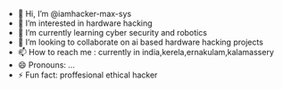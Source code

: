 - 👋 Hi, I’m @iamhacker-max-sys
- 👀 I’m interested in hardware hacking
- 🌱 I’m currently learning cyber security and robotics 
- 💞️ I’m looking to collaborate on  ai based hardware hacking projects
- 📫 How to reach me : currently in india,kerela,ernakulam,kalamassery
- 😄 Pronouns: ...
- ⚡ Fun fact: proffesional ethical hacker

<!---
iamhacker-max-sys/iamhacker-max-sys is a ✨ special ✨ repository because its `README.md` (this file) appears on your GitHub profile.
You can click the Preview link to take a look at your changes.
--->
